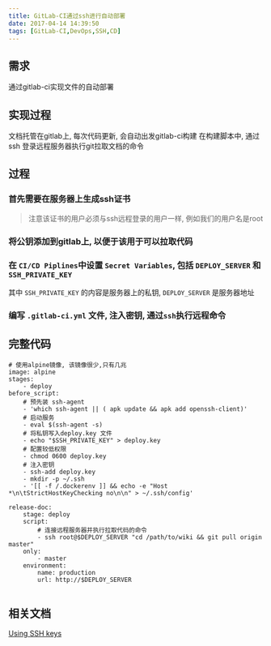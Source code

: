 ```yaml
---
title: GitLab-CI通过ssh进行自动部署
date: 2017-04-14 14:39:50
tags: [GitLab-CI,DevOps,SSH,CD]
---
```


## 需求

通过gitlab-ci实现文件的自动部署

## 实现过程

文档托管在gitlab上, 每次代码更新, 会自动出发gitlab-ci构建
在构建脚本中, 通过ssh 登录远程服务器执行git拉取文档的命令

## 过程

### 首先需要在服务器上生成ssh证书

> 注意该证书的用户必须与ssh远程登录的用户一样, 例如我们的用户名是root

### 将公钥添加到gitlab上, 以便于该用于可以拉取代码

### 在 `CI/CD Piplines`中设置 `Secret Variables`, 包括 `DEPLOY_SERVER` 和 `SSH_PRIVATE_KEY`

其中 `SSH_PRIVATE_KEY` 的内容是服务器上的私钥, `DEPLOY_SERVER` 是服务器地址

### 编写 `.gitlab-ci.yml` 文件, 注入密钥, 通过`ssh`执行远程命令
 
## 完整代码
 
 ```
 # 使用alpine镜像, 该镜像很少,只有几兆
 image: alpine
 stages:
     - deploy
 before_script:
     # 预先装 ssh-agent
     - 'which ssh-agent || ( apk update && apk add openssh-client)'
     # 启动服务
     - eval $(ssh-agent -s)
     # 将私钥写入deploy.key 文件
     - echo "$SSH_PRIVATE_KEY" > deploy.key
     # 配置较低权限
     - chmod 0600 deploy.key
     # 注入密钥
     - ssh-add deploy.key
     - mkdir -p ~/.ssh    
     - '[[ -f /.dockerenv ]] && echo -e "Host *\n\tStrictHostKeyChecking no\n\n" > ~/.ssh/config'
  
 release-doc:
     stage: deploy
     script:
         # 连接远程服务器并执行拉取代码的命令
         - ssh root@$DEPLOY_SERVER "cd /path/to/wiki && git pull origin master"
     only:
         - master
     environment:
         name: production
         url: http://$DEPLOY_SERVER
         
 ```
 
  

## 相关文档

[Using SSH keys](https://docs.gitlab.com/ce/ci/ssh_keys/README.html)

